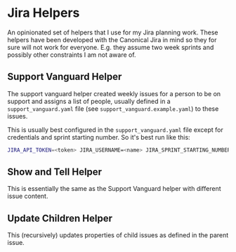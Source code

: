 # Jira Helpers

An opinionated set of helpers that I use for my Jira planning work. These helpers have been developed with the Canonical Jira in mind so they for sure will not work for everyone. E.g. they assume two week sprints and possibly other constraints I am not aware of.

## Support Vanguard Helper

The support vanguard helper created weekly issues for a person to be on support and assigns a list of people, usually defined in a `support_vanguard.yaml` file (see `support_vanguard.example.yaml`) to these issues.

This is usually best configured in the `support_vanguard.yaml` file except for credentials and sprint starting number. So it's best run like this:

```sh
JIRA_API_TOKEN=<token> JIRA_USERNAME=<name> JIRA_SPRINT_STARTING_NUMBER=<number> python support_vanguard.py 
```

## Show and Tell Helper

This is essentially the same as the Support Vanguard helper with different issue content.


## Update Children Helper

This (recursively) updates properties of child issues as defined in the parent issue.
